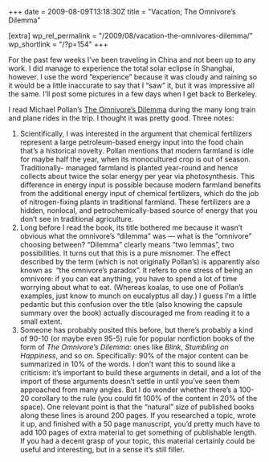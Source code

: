 +++
date = 2009-08-09T13:18:30Z
title = "Vacation; The Omnivore’s Dilemma"

[extra]
wp_rel_permalink = "/2009/08/vacation-the-omnivores-dilemma/"
wp_shortlink = "/?p=154"
+++

For the past few weeks I’ve been traveling in China and not been up to any
work. I did manage to experience the total solar eclipse in Shanghai, however.
I use the word “experience” because it was cloudy and raining so it would be a
little inaccurate to say that I “saw” it, but it was impressive all the same.
I’ll post some pictures in a few days when I get back to Berkeley.

I read Michael Pollan’s
[The Omnivore’s Dilemma](http://michaelpollan.com/omnivore.php) during the
many long train and plane rides in the trip. I thought it was pretty good.
Three notes:

1. Scientifically, I was interested in the argument that chemical fertilizers
   represent a large petroleum-based energy input into the food chain that’s a
   historical novelty. Pollan mentions that modern farmland is idle for maybe
   half the year, when its monocultured crop is out of season. Traditionally-
   managed farmland is planted year-round and hence collects about twice the
   solar energy per year via photosynthesis. This difference in energy input
   is possible because modern farmland benefits from the additional energy
   input of chemical fertilizers, which do the job of nitrogen-fixing plants
   in traditional farmland. These fertilizers are a hidden, nonlocal, and
   petrochemically-based source of energy that you don’t see in traditional
   agriculture.
2. Long before I read the book, its title bothered me because it wasn’t
   obvious what the omnivore’s “dilemma” was — what is the “omnivore” choosing
   between? “Dilemma” clearly means “two lemmas”, two possibilities. It turns
   out that this is a pure misnomer. The effect described by the term (which
   is not originally Pollan’s) is apparently also known as  “the omnivore’s
   paradox”. It refers to one stress of being an omnivore: if you can eat
   anything, you have to spend a lot of time worrying about what to eat.
   (Whereas koalas, to use one of Pollan’s examples, just know to munch on
   eucalyptus all day.) I guess I’m a little pedantic but this confusion over
   the title (also knowing the capsule summary over the book) actually
   discouraged me from reading it to a small extent.
3. Someone has probably posited this before, but there’s probably a kind of
   90-10 (or maybe even 95-5) rule for popular nonfiction books of the form of
   _The Omnivore’s Dilemma_: ones like _Blink_, _Stumbling on Happiness_, and
   so on. Specifically: 90% of the major content can be summarized in 10% of
   the words. I don’t want this to sound like a criticism: it’s important to
   build these arguments in detail, and a lot of the import of these arguments
   doesn’t settle in until you’ve seen them approached from many angles. But I
   do wonder whether there’s a 100-20 corollary to the rule (you could fit
   100% of the content in 20% of the space). One relevant point is that the
   “natural” size of published books along these lines is around 200 pages. If
   you researched a topic, wrote it up, and finished with a 50 page
   manuscript, you’d pretty much have to add 100 pages of extra material to
   get something of publishable length. If you had a decent grasp of your
   topic, this material certainly could be useful and interesting, but in a
   sense it’s still filler.
